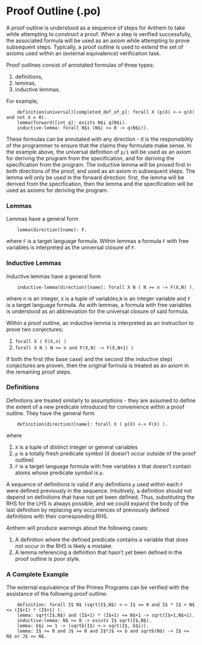 # Proof Outline (.po)

A proof outline is understood as a sequence of steps for Anthem to take while attempting to construct a proof. When a step is verified successfully, the associated formula will be used as an axiom while attempting to prove subsequent steps. Typically, a proof outline is used to extend the set of axioms used within an (external equivalence) verification task.


Proof outlines consist of annotated formulas of three types:

1. definitions,
2. lemmas,
3. inductive lemmas.

For example,
```
    definition(universal)[completed_def_of_p]: forall X (p(X) <-> q(X) and not X = 0).
    lemma(forward)[int_q]: exists N$i q(N$i).
    inductive-lemma: forall N$i (N$i >= 0 -> q(N$i)).
```

These formulas can be annotated with any direction - it is the responsibility of the programmer to ensure that the claims they formulate make sense.
In the example above, the universal definition of `p/1` will be used as an axiom for deriving the program from the specification, and for deriving the specification from the program.
The inductive lemma will be proved first in both directions of the proof, and used as an axiom in subsequent steps.
The lemma will only be used in the forward direction: first, the lemma will be derived from the specification, then the lemma and the specification will be used as axioms for deriving the program.

### Lemmas
Lemmas have a general form

```
    lemma(direction)[name]: F.
```

where `F` is a target language formula. Within lemmas a formula `F` with free variables is interpreted as the universal closure of `F`.

### Inductive Lemmas
Inductive lemmas have a general form
```
    inductive-lemma(direction)[name]: forall X N ( N >= n -> F(X,N) ).
```

where n is an integer, `X` is a tuple of variables,`N` is an integer variable and `F` is a target language formula. As with lemmas, a formula with free variables is understood as an abbreviation for the universal closure of said formula.

Within a proof outline, an inductive lemma is interpreted as an instruction to prove two conjectures:

1. `forall X ( F(X,n) )`
2. `forall X N ( N >= n and F(X,N) -> F(X,N+1) )`

If both the first (the base case) and the second (the inductive step) conjectures are proven, then the original formula is treated as an axiom in the remaining proof steps.

### Definitions
Definitions are treated similarly to assumptions - they are assumed to define the extent of a new predicate introduced for convenience within a proof outline. They have the general form
```
    definition(direction)[name]: forall X ( p(X) <-> F(X) ).
```
where

1. `X` is a tuple of distinct integer or general variables
2. `p` is a totally fresh predicate symbol (it doesn’t occur outside of the proof outline)
3. `F` is a target language formula with free variables `X` that doesn’t contain atoms whose predicate symbol is `p`.

A sequence of definitions is valid if any definitions `p` used within each `F` were defined previously in the sequence. Intuitively, a definition should not depend on definitions that have not yet been defined. Thus, substituting the RHS for the LHS is always possible, and we could expand the body of the last definition by replacing any occurrences of previously defined definitions with their corresponding RHS.

Anthem will produce warnings about the following cases:

1. A definition where the defined predicate contains a variable that does not occur in the RHS is likely a mistake.
2. A lemma referencing a definition that hasn’t yet been defined in the proof outline is poor style.


### A Complete Example

The external equivalence of the Primes Programs can be verified with the assistance of the following proof outline:
```
    definition: forall I$ N$ (sqrt(I$,N$) <-> I$ >= 0 and I$ * I$ < N$ <= (I$+1) * (I$+1) ).
    lemma: sqrt(I$,N$) and (I$+1) * (I$+1) <= N$+1 -> sqrt(I$+1,N$+1).
    inductive-lemma: N$ >= 0 -> exists I$ sqrt(I$,N$).
    lemma: b$i >= 1 -> (sqrtb(I$) <-> sqrt(I$, b$i)).
    lemma: I$ >= 0 and J$ >= 0 and I$*J$ <= b and sqrtb(N$) -> I$ <= N$ or J$ <= N$.
```
